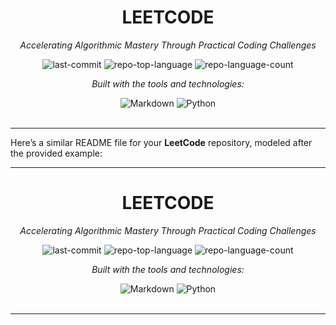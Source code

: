 <div align="center">
<h1>LEETCODE</h1>
<p><em>Accelerating Algorithmic Mastery Through Practical Coding Challenges</em></p>

<img alt="last-commit" src="https://img.shields.io/github/last-commit/Mohammedriad12/LeetCode?style=flat&logo=git&logoColor=white&color=0080ff" />
<img alt="repo-top-language" src="https://img.shields.io/github/languages/top/Mohammedriad12/LeetCode?style=flat&color=0080ff" />
<img alt="repo-language-count" src="https://img.shields.io/github/languages/count/Mohammedriad12/LeetCode?style=flat&color=0080ff" />

<p><em>Built with the tools and technologies:</em></p>
<img alt="Markdown" src="https://img.shields.io/badge/Markdown-000000.svg?style=flat&logo=Markdown&logoColor=white" />
<img alt="Python" src="https://img.shields.io/badge/Python-3776AB.svg?style=flat&logo=Python&logoColor=white" />
</div>

<br>
<hr>

Here’s a similar README file for your **LeetCode** repository, modeled after the provided example:

---

<div align="center">
<h1>LEETCODE</h1>
<p><em>Accelerating Algorithmic Mastery Through Practical Coding Challenges</em></p>

<img alt="last-commit" src="https://img.shields.io/github/last-commit/Mohammedriad12/LeetCode?style=flat&logo=git&logoColor=white&color=0080ff" />
<img alt="repo-top-language" src="https://img.shields.io/github/languages/top/Mohammedriad12/LeetCode?style=flat&color=0080ff" />
<img alt="repo-language-count" src="https://img.shields.io/github/languages/count/Mohammedriad12/LeetCode?style=flat&color=0080ff" />

<p><em>Built with the tools and technologies:</em></p>
<img alt="Markdown" src="https://img.shields.io/badge/Markdown-000000.svg?style=flat&logo=Markdown&logoColor=white" />
<img alt="Python" src="https://img.shields.io/badge/Python-3776AB.svg?style=flat&logo=Python&logoColor=white" />
</div>

<br>
<hr>


